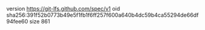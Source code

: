 version https://git-lfs.github.com/spec/v1
oid sha256:391f52b0773b49e5f1fb1f6ff257f600a640b4dc59b4ca55294de66df94fee60
size 861
